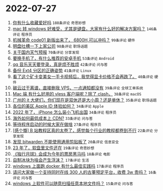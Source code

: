 # 2022-07-27

1. [你有什么收藏爱好吗](https://www.v2ex.com/t/868942) `188条评论` `奇思妙想`
1. [mac 转 windows 好难受，尤其是键盘，大家有什么好的解决方案吗？](https://www.v2ex.com/t/868956) `146条评论` `程序员`
1. [机械革命 code01 新版出来了， 6800H,可以冲吗？](https://www.v2ex.com/t/868936) `99条评论` `硬件`
1. [明盘吐槽一下上家公司](https://www.v2ex.com/t/868943) `98条评论` `职场话题`
1. [关于国内天气预报](https://www.v2ex.com/t/868944) `70条评论` `分享发现`
1. [要换手机了，有什么推荐的安卓手机](https://www.v2ex.com/t/869035) `53条评论` `Android`
1. [qq 音乐天天要登录，真是烦不胜烦](https://www.v2ex.com/t/868940) `42条评论` `问与答`
1. [备份 Ext4 分区的正确姿势](https://www.v2ex.com/t/869026) `41条评论` `Linux`
1. [看了这个矿卡变美女一手卡视频后，我觉得显卡价格不会再跌了。](https://www.v2ex.com/t/869060) `40条评论` `硬件`
1. [碳云过于离谱，直接删我 VPS，一点通知都没有](https://www.v2ex.com/t/868931) `39条评论` `全球工单系统`
1. [Mac 端 有什么好用的 vless 客户端呢？除了 clash，](https://www.v2ex.com/t/868960) `38条评论` `macOS`
1. [广州的 it 大佬们，你们现在是双休还是大小周？还是单休？](https://www.v2ex.com/t/868998) `35条评论` `职场话题`
1. [各位的美区 Apple ID 体验如何？](https://www.v2ex.com/t/869074) `34条评论` `Apple`
1. [2022 年了， iPhone 怎么装小飞机出国](https://www.v2ex.com/t/868975) `34条评论` `程序员`
1. [海外如何最低成本上 CDN?](https://www.v2ex.com/t/869076) `33条评论` `问与答`
1. [等待程序启动的时候大家在做啥](https://www.v2ex.com/t/869046) `27条评论` `程序员`
1. [[感个慨] B 站教程区真的太卷了，感觉每个行业的教程都卷到不行](https://www.v2ex.com/t/869065) `22条评论` `分享发现`
1. [发现 bitwarden 不能使用通用剪贴板了](https://www.v2ex.com/t/869054) `20条评论` `信息安全`
1. [23 年了，软盘里文件还在](https://www.v2ex.com/t/869073) `19条评论` `奇思妙想`
1. [《独行月球》会成为今年的票房黑马吗](https://www.v2ex.com/t/869023) `18条评论` `电影`
1. [自制冰块为啥会产生浮沫？](https://www.v2ex.com/t/869031) `17条评论` `生活`
1. [windows 上面跑 docker 有什么最佳实践吗](https://www.v2ex.com/t/868950) `17条评论` `程序员`
1. [请问大家做一个支持同时在线 300 人的古董预定平台，收费 3w 贵吗？](https://www.v2ex.com/t/868987) `16条评论` `问与答`
1. [windows 上软件可以随意扫描任意本地文件吗？](https://www.v2ex.com/t/869042) `15条评论` `问与答`
